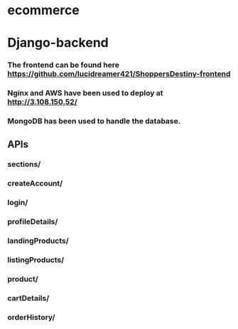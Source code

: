 # ecommerce
# Django-backend

### The frontend can be found here https://github.com/lucidreamer421/ShoppersDestiny-frontend
### Nginx and AWS have been used to deploy at http://3.108.150.52/
### MongoDB has been used to handle the database.

## APIs

### sections/
### createAccount/
### login/
### profileDetails/
### landingProducts/
### listingProducts/
### product/
### cartDetails/
### orderHistory/
